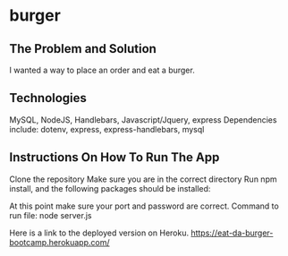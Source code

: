 # burger

## The Problem and Solution

I wanted a way to place an order and eat a burger.

## Technologies
MySQL, NodeJS, Handlebars, Javascript/Jquery, express
Dependencies include: dotenv, express, express-handlebars, mysql

## Instructions On How To Run The App
Clone the repository
Make sure you are in the correct directory
Run npm install, and the following packages should be installed:

At this point make sure your port and password are correct.
Command to run file: node server.js

Here is a link to the deployed version on Heroku. https://eat-da-burger-bootcamp.herokuapp.com/
